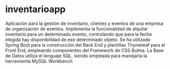 # inventarioapp
Aplicación para la gestión de inventario, clientes y eventos de una empresa de organización de eventos. 
Implementa la funcionalidad de alquilar inventario para un determinado evento, controlando que para la fecha elegida hay disponibilidad de ese determinado objeto. 
Se ha utilizado Spring Boot para la construcción del Back End y plantillas Thymeleaf para el Front End, empleando componentes del Framework de CSS Bulma.
La Base de Datos utiliza el lenguaje SQL, siendo empleada para manejarla la herramienta MySQL Workbench
